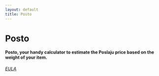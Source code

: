 ```yaml
---
layout: default
title: Posto
---
```


# Posto
#### Posto, your handy calculator to estimate the Poslaju price based on the weight of your item.
###### [EULA](osuronglab.github.io/nursery/Posto/EULA)
